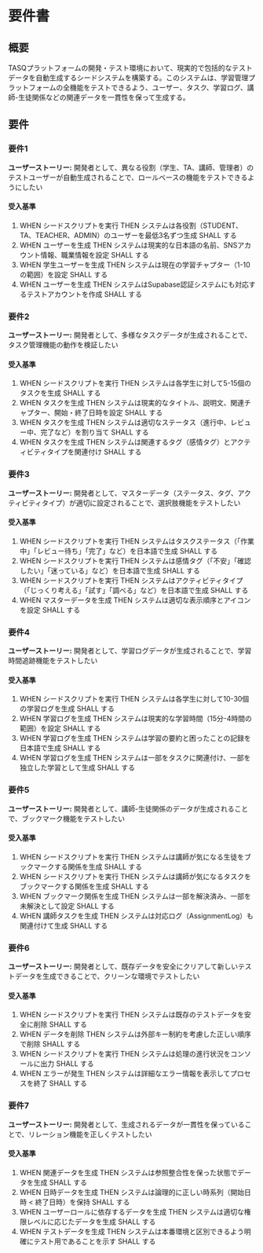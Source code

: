 # 要件書

## 概要

TASQプラットフォームの開発・テスト環境において、現実的で包括的なテストデータを自動生成するシードシステムを構築する。このシステムは、学習管理プラットフォームの全機能をテストできるよう、ユーザー、タスク、学習ログ、講師-生徒関係などの関連データを一貫性を保って生成する。

## 要件

### 要件1

**ユーザーストーリー:** 開発者として、異なる役割（学生、TA、講師、管理者）のテストユーザーが自動生成されることで、ロールベースの機能をテストできるようにしたい

#### 受入基準

1. WHEN シードスクリプトを実行 THEN システムは各役割（STUDENT、TA、TEACHER、ADMIN）のユーザーを最低3名ずつ生成 SHALL する
2. WHEN ユーザーを生成 THEN システムは現実的な日本語の名前、SNSアカウント情報、職業情報を設定 SHALL する
3. WHEN 学生ユーザーを生成 THEN システムは現在の学習チャプター（1-10の範囲）を設定 SHALL する
4. WHEN ユーザーを生成 THEN システムはSupabase認証システムにも対応するテストアカウントを作成 SHALL する

### 要件2

**ユーザーストーリー:** 開発者として、多様なタスクデータが生成されることで、タスク管理機能の動作を検証したい

#### 受入基準

1. WHEN シードスクリプトを実行 THEN システムは各学生に対して5-15個のタスクを生成 SHALL する
2. WHEN タスクを生成 THEN システムは現実的なタイトル、説明文、関連チャプター、開始・終了日時を設定 SHALL する
3. WHEN タスクを生成 THEN システムは適切なステータス（進行中、レビュー中、完了など）を割り当て SHALL する
4. WHEN タスクを生成 THEN システムは関連するタグ（感情タグ）とアクティビティタイプを関連付け SHALL する

### 要件3

**ユーザーストーリー:** 開発者として、マスターデータ（ステータス、タグ、アクティビティタイプ）が適切に設定されることで、選択肢機能をテストしたい

#### 受入基準

1. WHEN シードスクリプトを実行 THEN システムはタスクステータス（「作業中」「レビュー待ち」「完了」など）を日本語で生成 SHALL する
2. WHEN シードスクリプトを実行 THEN システムは感情タグ（「不安」「確認したい」「迷っている」など）を日本語で生成 SHALL する
3. WHEN シードスクリプトを実行 THEN システムはアクティビティタイプ（「じっくり考える」「試す」「調べる」など）を日本語で生成 SHALL する
4. WHEN マスターデータを生成 THEN システムは適切な表示順序とアイコンを設定 SHALL する

### 要件4

**ユーザーストーリー:** 開発者として、学習ログデータが生成されることで、学習時間追跡機能をテストしたい

#### 受入基準

1. WHEN シードスクリプトを実行 THEN システムは各学生に対して10-30個の学習ログを生成 SHALL する
2. WHEN 学習ログを生成 THEN システムは現実的な学習時間（15分-4時間の範囲）を設定 SHALL する
3. WHEN 学習ログを生成 THEN システムは学習の要約と困ったことの記録を日本語で生成 SHALL する
4. WHEN 学習ログを生成 THEN システムは一部をタスクに関連付け、一部を独立した学習として生成 SHALL する

### 要件5

**ユーザーストーリー:** 開発者として、講師-生徒関係のデータが生成されることで、ブックマーク機能をテストしたい

#### 受入基準

1. WHEN シードスクリプトを実行 THEN システムは講師が気になる生徒をブックマークする関係を生成 SHALL する
2. WHEN シードスクリプトを実行 THEN システムは講師が気になるタスクをブックマークする関係を生成 SHALL する
3. WHEN ブックマーク関係を生成 THEN システムは一部を解決済み、一部を未解決として設定 SHALL する
4. WHEN 講師タスクを生成 THEN システムは対応ログ（AssignmentLog）も関連付けて生成 SHALL する

### 要件6

**ユーザーストーリー:** 開発者として、既存データを安全にクリアして新しいテストデータを生成できることで、クリーンな環境でテストしたい

#### 受入基準

1. WHEN シードスクリプトを実行 THEN システムは既存のテストデータを安全に削除 SHALL する
2. WHEN データを削除 THEN システムは外部キー制約を考慮した正しい順序で削除 SHALL する
3. WHEN シードスクリプトを実行 THEN システムは処理の進行状況をコンソールに出力 SHALL する
4. WHEN エラーが発生 THEN システムは詳細なエラー情報を表示してプロセスを終了 SHALL する

### 要件7

**ユーザーストーリー:** 開発者として、生成されるデータが一貫性を保っていることで、リレーション機能を正しくテストしたい

#### 受入基準

1. WHEN 関連データを生成 THEN システムは参照整合性を保った状態でデータを生成 SHALL する
2. WHEN 日時データを生成 THEN システムは論理的に正しい時系列（開始日時 < 終了日時）を保持 SHALL する
3. WHEN ユーザーロールに依存するデータを生成 THEN システムは適切な権限レベルに応じたデータを生成 SHALL する
4. WHEN テストデータを生成 THEN システムは本番環境と区別できるよう明確にテスト用であることを示す SHALL する
